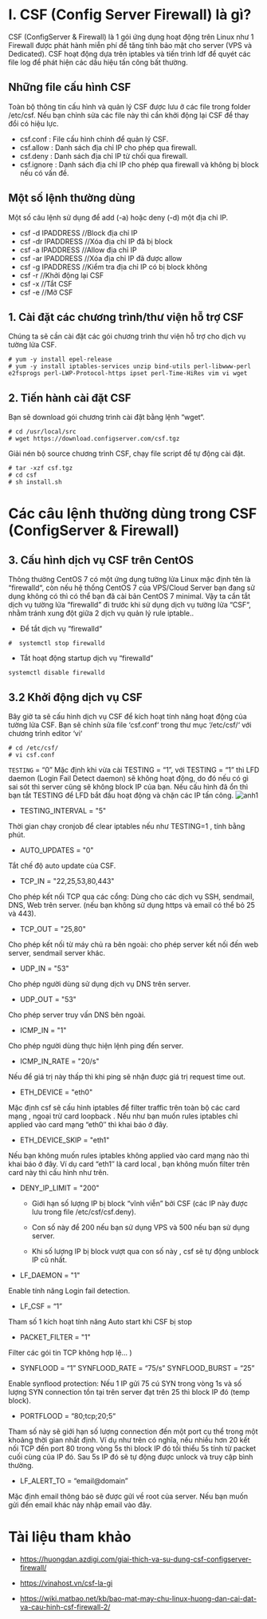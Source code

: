 # I. CSF (Config Server Firewall) là gì?

CSF (ConfigServer & Firewall) là 1 gói ứng dụng hoạt động trên Linux như 1 Firewall được phát hành miễn phí để tăng tính bảo mật cho server (VPS và Dedicated). CSF hoạt động dựa trên iptables và tiến trình ldf để quyét các file log để phát hiện các dấu hiệu tấn công bất thường.

##  Những file cấu hình CSF
Toàn bộ thông tin cấu hình và quản lý CSF được lưu ở các file trong folder /etc/csf. Nếu bạn chỉnh sửa các file này thì cần khởi động lại CSF để thay đổi có hiệu lực.

- csf.conf : File cấu hình chính để quản lý CSF.
- csf.allow : Danh sách địa chỉ IP cho phép qua firewall.
- csf.deny : Danh sách địa chỉ IP từ chối qua firewall.
- csf.ignore : Danh sách địa chỉ IP cho phép qua firewall và không bị block nếu có vấn đề.

## Một số lệnh thường dùng
Một số câu lệnh sử dụng để add (-a) hoặc deny (-d) một địa chỉ IP.

- csf -d IPADDRESS //Block địa chỉ IP
- csf -dr IPADDRESS //Xóa địa chỉ IP đã bị block
- csf -a IPADDRESS //Allow địa chỉ IP
- csf -ar IPADDRESS //Xóa địa chỉ IP đã được allow
- csf -g IPADDRESS //Kiểm tra địa chỉ IP có bị block không
- csf -r //Khởi động lại CSF
- csf -x //Tắt CSF
- csf -e //Mở CSF

## 1. Cài đặt các chương trình/thư viện hỗ trợ CSF
Chúng ta sẽ cần cài đặt các gói chương trình thư viện hỗ trợ cho dịch vụ tường lửa CSF.
```
# yum -y install epel-release
# yum -y install iptables-services unzip bind-utils perl-libwww-perl e2fsprogs perl-LWP-Protocol-https ipset perl-Time-HiRes vim vi wget
```
## 2. Tiến hành cài đặt CSF
Bạn sẽ download gói chương trình cài đặt bằng lệnh “wget“.
```
# cd /usr/local/src
# wget https://download.configserver.com/csf.tgz
```
Giải nén bộ source chương trình CSF, chạy file script để tự động cài đặt.
```
# tar -xzf csf.tgz
# cd csf
# sh install.sh
```

# Các câu lệnh thường dùng trong CSF (ConfigServer & Firewall)



## 3. Cấu hình dịch vụ CSF trên CentOS
Thông thường CentOS 7 có một ứng dụng tường lửa Linux mặc định tên là “firewalld“, còn nếu hệ thống CentOS 7 của VPS/Cloud Server bạn đang sử dụng không có thì có thể bạn đã cài bản CentOS 7 minimal. Vậy ta cần tắt dịch vụ tường lửa “firewalld” đi trước khi sử dụng dịch vụ tường lửa “CSF“, nhằm tránh xung đột giữa 2 dịch vụ quản lý rule iptable..

- Để tắt dịch vụ “firewalld“
```
#  systemctl stop firewalld
```
- Tắt hoạt động startup dịch vụ “firewalld”
```
systemctl disable firewalld
```
## 3.2 Khởi động dịch vụ CSF
Bây giờ ta sẽ cấu hình dịch vụ CSF để kích hoạt tính năng hoạt động của tường lửa CSF. Bạn sẽ chỉnh sửa file ‘csf.conf‘ trong thư mục ‘/etc/csf/‘ với chương trình editor ‘vi‘
```
# cd /etc/csf/
# vi csf.conf
```
`TESTING` = “0”
Mặc định khi vừa cài TESTING = “1”, với TESTING = “1” thì LFD daemon (Login Fail Detect daemon) sẽ không hoạt động, do đó nếu có gì sai sót thì server cũng sẽ không block IP của bạn. Nếu cấu hình đã ổn thì bạn tắt TESTING để LFD bắt đầu hoạt động và chặn các IP tấn công.
![anh1](https://image.prntscr.com/image/SK4s3hmXRYewoLNyBaiiYg.png)

- TESTING_INTERVAL = "5"

Thời gian chạy cronjob để clear iptables nếu như TESTING=1 , tính bằng phút.

- AUTO_UPDATES = "0"

Tắt chế độ auto update của CSF.

- TCP_IN = "22,25,53,80,443"

Cho phép kết nối TCP qua các cổng: Dùng cho các dịch vụ SSH, sendmail, DNS, Web trên server. (nếu bạn không sử dụng https và email có thể bỏ 25 và 443).

- TCP_OUT = "25,80"

Cho phép kết nối từ máy chủ ra bên ngoài: cho phép server kết nối đến web server, sendmail server khác.

- UDP_IN = "53"

Cho phép người dùng sử dụng dịch vụ DNS trên server.

- UDP_OUT = "53"

Cho phép server truy vấn DNS bên ngoài.

- ICMP_IN = "1"

Cho phép người dùng thực hiện lệnh ping đến server.

- ICMP_IN_RATE = "20/s" 

Nếu để giá trị này thấp thì khi ping sẽ nhận được giá trị request time out.

- ETH_DEVICE = "eth0"

Mặc định csf sẽ cấu hình iptables để filter traffic trên toàn bộ các card mạng , ngoại trừ card loopback . Nếu như bạn muốn rules iptables chỉ applied vào card mạng “eth0″ thì khai báo ở đây.

- ETH_DEVICE_SKIP = "eth1"

Nếu bạn không muốn rules iptables không applied vào card mạng nào thì khai báo ở đây. Ví dụ card “eth1″ là card local , bạn không muốn filter trên card này thì cấu hình như trên.

- DENY_IP_LIMIT = "200"

  - Giới hạn số lượng IP bị block “vĩnh viễn” bởi CSF (các IP này được lưu trong file /etc/csf/csf.deny).

  - Con số này để 200 nếu bạn sử dụng VPS và 500 nếu bạn sử dụng server.

  - Khi số lượng IP bị block vượt qua con số này , csf sẽ tự động unblock IP cũ nhất.

- LF_DAEMON = "1"

Enable tính năng Login fail detection.

- LF_CSF = “1”

Tham số 1 kích hoạt tính năng Auto start khi CSF bị stop

- PACKET_FILTER = "1"

Filter các gói tin TCP không hợp lệ… )

- SYNFLOOD = “1”
SYNFLOOD_RATE = “75/s”
SYNFLOOD_BURST = “25”

Enable synflood protection: Nếu 1 IP gửi 75 cú SYN trong vòng 1s và số lượng SYN connection tồn tại trên server đạt trên 25 thì block IP đó (temp block).

- PORTFLOOD = “80;tcp;20;5“

Tham số này sẽ giới hạn số lượng connection đến một port cụ thể trong một khoảng thời gian nhất định. Ví dụ như trên có nghĩa, nếu nhiều hơn 20 kết nối TCP đến port 80 trong vòng 5s thì block IP đó tối thiểu 5s tính từ packet cuối cùng của IP đó. Sau 5s IP đó sẽ tự động được unlock và truy cập bình thường.

- LF_ALERT_TO = “email@domain”

Mặc định email thông báo sẽ được gửi về root của server. Nếu bạn muốn gửi đến email khác nảy nhập email vào đây.


# Tài liệu tham khảo

- https://huongdan.azdigi.com/giai-thich-va-su-dung-csf-configserver-firewall/

- https://vinahost.vn/csf-la-gi

- https://wiki.matbao.net/kb/bao-mat-may-chu-linux-huong-dan-cai-dat-va-cau-hinh-csf-firewall-2/